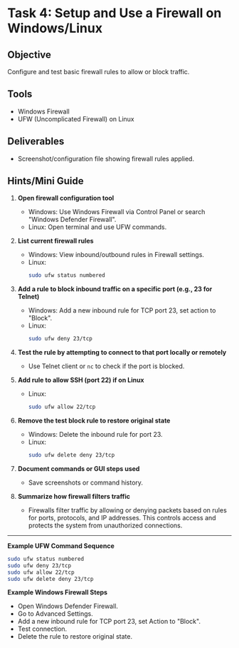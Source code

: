 # Task 4: Setup and Use a Firewall on Windows/Linux

## Objective
Configure and test basic firewall rules to allow or block traffic.

## Tools
- Windows Firewall
- UFW (Uncomplicated Firewall) on Linux

## Deliverables
- Screenshot/configuration file showing firewall rules applied.

## Hints/Mini Guide

1. **Open firewall configuration tool**  
   - Windows: Use Windows Firewall via Control Panel or search "Windows Defender Firewall".
   - Linux: Open terminal and use UFW commands.

2. **List current firewall rules**  
   - Windows: View inbound/outbound rules in Firewall settings.
   - Linux:  
     ```bash
     sudo ufw status numbered
     ```

3. **Add a rule to block inbound traffic on a specific port (e.g., 23 for Telnet)**  
   - Windows: Add a new inbound rule for TCP port 23, set action to "Block".
   - Linux:  
     ```bash
     sudo ufw deny 23/tcp
     ```

4. **Test the rule by attempting to connect to that port locally or remotely**  
   - Use Telnet client or `nc` to check if the port is blocked.

5. **Add rule to allow SSH (port 22) if on Linux**  
   - Linux:  
     ```bash
     sudo ufw allow 22/tcp
     ```

6. **Remove the test block rule to restore original state**  
   - Windows: Delete the inbound rule for port 23.
   - Linux:  
     ```bash
     sudo ufw delete deny 23/tcp
     ```

7. **Document commands or GUI steps used**  
   - Save screenshots or command history.

8. **Summarize how firewall filters traffic**  
   - Firewalls filter traffic by allowing or denying packets based on rules for ports, protocols, and IP addresses. This controls access and protects the system from unauthorized connections.

---

**Example UFW Command Sequence**
```bash
sudo ufw status numbered
sudo ufw deny 23/tcp
sudo ufw allow 22/tcp
sudo ufw delete deny 23/tcp
```

**Example Windows Firewall Steps**
- Open Windows Defender Firewall.
- Go to Advanced Settings.
- Add a new inbound rule for TCP port 23, set Action to "Block".
- Test connection.
- Delete the rule to restore original state.